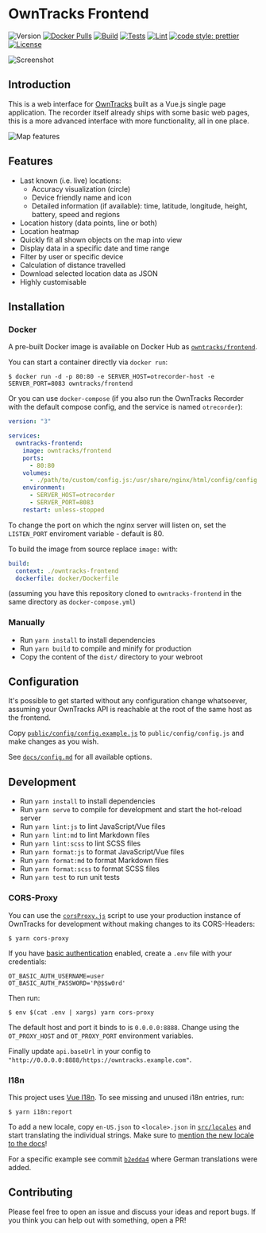 # OwnTracks Frontend

![Version](https://img.shields.io/github/package-json/v/owntracks/frontend)
[![Docker Pulls](https://img.shields.io/docker/pulls/owntracks/frontend)](https://hub.docker.com/r/owntracks/frontend)
[![Build](https://github.com/owntracks/frontend/workflows/Build/badge.svg)](https://github.com/owntracks/frontend/actions?query=workflow%3ABuild+branch%3Amain)
[![Tests](https://github.com/owntracks/frontend/workflows/Tests/badge.svg)](https://github.com/owntracks/frontend/actions?query=workflow%3ATests+branch%3Amain)
[![Lint](https://github.com/owntracks/frontend/workflows/Lint/badge.svg)](https://github.com/owntracks/frontend/actions?query=workflow%3ALint+branch%3Amain)
[![code style: prettier](https://img.shields.io/badge/code_style-prettier-ff69b4.svg)](https://github.com/prettier/prettier)
[![License](https://img.shields.io/github/license/owntracks/frontend?color=d63e97)](https://github.com/owntracks/frontend/blob/main/LICENSE)

![Screenshot](https://raw.githubusercontent.com/owntracks/frontend/main/docs/images/screenshot.png)

## Introduction

This is a web interface for [OwnTracks](https://github.com/owntracks/recorder) built as
a Vue.js single page application. The recorder itself already ships with some basic web
pages, this is a more advanced interface with more functionality, all in one place.

![Map features](https://raw.githubusercontent.com/owntracks/frontend/main/docs/images/map-features.png)

## Features

- Last known (i.e. live) locations:
  - Accuracy visualization (circle)
  - Device friendly name and icon
  - Detailed information (if available): time, latitude, longitude, height, battery,
    speed and regions
- Location history (data points, line or both)
- Location heatmap
- Quickly fit all shown objects on the map into view
- Display data in a specific date and time range
- Filter by user or specific device
- Calculation of distance travelled
- Download selected location data as JSON
- Highly customisable

## Installation

### Docker

A pre-built Docker image is available on Docker Hub as [`owntracks/frontend`](https://hub.docker.com/r/owntracks/frontend).

You can start a container directly via `docker run`:

```console
$ docker run -d -p 80:80 -e SERVER_HOST=otrecorder-host -e SERVER_PORT=8083 owntracks/frontend
```

Or you can use `docker-compose` (if you also run the OwnTracks Recorder with the default
compose config, and the service is named `otrecorder`):

```yaml
version: "3"

services:
  owntracks-frontend:
    image: owntracks/frontend
    ports:
      - 80:80
    volumes:
      - ./path/to/custom/config.js:/usr/share/nginx/html/config/config.js
    environment:
      - SERVER_HOST=otrecorder
      - SERVER_PORT=8083
    restart: unless-stopped
```

To change the port on which the nginx server will listen on, set the
`LISTEN_PORT` enviroment variable - default is 80.

To build the image from source replace `image:` with:

```yaml
build:
  context: ./owntracks-frontend
  dockerfile: docker/Dockerfile
```

(assuming you have this repository cloned to `owntracks-frontend` in the same
directory as `docker-compose.yml`)

### Manually

- Run `yarn install` to install dependencies
- Run `yarn build` to compile and minify for production
- Copy the content of the `dist/` directory to your webroot

## Configuration

It's possible to get started without any configuration change whatsoever, assuming your
OwnTracks API is reachable at the root of the same host as the frontend.

Copy [`public/config/config.example.js`](public/config/config.example.js) to
`public/config/config.js` and make changes as you wish.

See [`docs/config.md`](docs/config.md) for all available options.

## Development

- Run `yarn install` to install dependencies
- Run `yarn serve` to compile for development and start the hot-reload server
- Run `yarn lint:js` to lint JavaScript/Vue files
- Run `yarn lint:md` to lint Markdown files
- Run `yarn lint:scss` to lint SCSS files
- Run `yarn format:js` to format JavaScript/Vue files
- Run `yarn format:md` to format Markdown files
- Run `yarn format:scss` to format SCSS files
- Run `yarn test` to run unit tests

### CORS-Proxy

You can use the [`corsProxy.js`](scripts/corsProxy.js) script to use your production
instance of OwnTracks for development without making changes to its CORS-Headers:

```console
$ yarn cors-proxy
```

If you have [basic authentication](https://developer.mozilla.org/en-US/docs/Web/HTTP/Authentication#Basic_authentication_scheme)
enabled, create a `.env` file with your credentials:

```text
OT_BASIC_AUTH_USERNAME=user
OT_BASIC_AUTH_PASSWORD='P@$$w0rd'
```

Then run:

```console
$ env $(cat .env | xargs) yarn cors-proxy
```

The default host and port it binds to is `0.0.0.0:8888`. Change using the `OT_PROXY_HOST`
and `OT_PROXY_PORT` environment variables.

Finally update `api.baseUrl` in your config to `"http://0.0.0.0:8888/https://owntracks.example.com"`.

### I18n

This project uses [Vue I18n](https://kazupon.github.io/vue-i18n/). To see missing and
unused i18n entries, run:

```console
$ yarn i18n:report
```

To add a new locale, copy `en-US.json` to `<locale>.json` in [`src/locales`](src/locales)
and start translating the individual strings. Make sure to [mention the new locale to the docs](docs/config.md#locale)!

For a specific example see commit [`b2edda4`](https://github.com/owntracks/frontend/commit/b2edda410f16633aa6fd9cd4e5250f2031536c7d)
where German translations were added.

## Contributing

Please feel free to open an issue and discuss your ideas and report bugs. If you think
you can help out with something, open a PR!